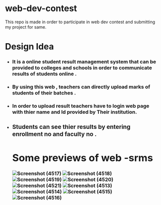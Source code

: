 # web-dev-contest
This repo is made in order to participate in web dev contest and submitting my project for same.
<h1>Design Idea</h1>
<ul><li>
<h3>It is a online student result management system that can be provided to colleges and schools in order to communicate results of students online .</h3></li>
<li><h3>By using this web , teachers can directly upload marks of students of their batches .</li><li> <h3>In order to upload result teachers have to login web page with thier name and Id provided by Their institution.</h3?</li>
<li> <h3>Students can see thier results by entering enrollment no and faculty no .</h3?</li>
<h1>Some previews of web -srms</h1>

![Screenshot (4517)](https://user-images.githubusercontent.com/117001910/222952056-a2f5cfd5-7a3d-411d-9c23-e66574497513.png)
![Screenshot (4518)](https://user-images.githubusercontent.com/117001910/222952059-c9a602eb-903b-40a0-b6c3-43f93cdeaf61.png)
![Screenshot (4519)](https://user-images.githubusercontent.com/117001910/222952061-a83aeda7-6d70-4eb8-b719-088e08f48951.png)
![Screenshot (4520)](https://user-images.githubusercontent.com/117001910/222952062-0da1db99-a376-4823-8c2f-f97aa7f5dcdf.png)
![Screenshot (4521)](https://user-images.githubusercontent.com/117001910/222952063-f28075ae-7b65-4fdd-ac56-d1eeb0e92452.png)
![Screenshot (4513)](https://user-images.githubusercontent.com/117001910/222952065-21702b84-a821-4eb7-a02b-5d58edbd1731.png)
![Screenshot (4514)](https://user-images.githubusercontent.com/117001910/222952070-25a18bc2-19e7-49fe-8ebc-4dfbffe3c40e.png)
![Screenshot (4515)](https://user-images.githubusercontent.com/117001910/222952073-a4fd51ce-0346-4f3b-82a3-b1812d631e07.png)
![Screenshot (4516)](https://user-images.githubusercontent.com/117001910/222952079-c181fec3-50fc-43fe-81b7-c3e51ca31a71.png)



